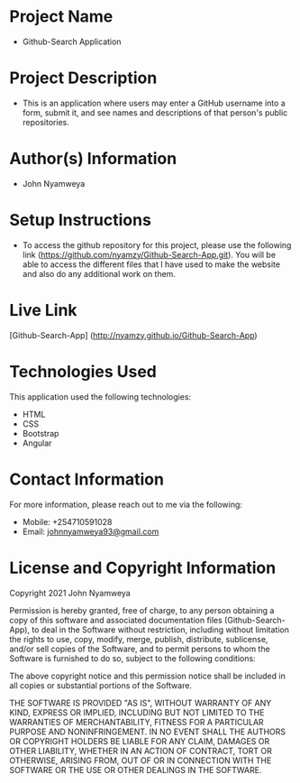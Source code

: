 # Project Name
  - Github-Search Application

# Project Description
  - This is an application where users may enter a GitHub username into a form, submit it, and see names and descriptions of that person's public repositories.

# Author(s) Information
  - John Nyamweya

# Setup Instructions
  - To access the github repository for this project, please use the following link (https://github.com/nyamzy/Github-Search-App.git). You will be able to access the different files that I have used to make the website and also do any additional work on them.

# Live Link
  [Github-Search-App] (http://nyamzy.github.io/Github-Search-App)

# Technologies Used
  This application used the following technologies:
  - HTML
  - CSS
  - Bootstrap
  - Angular

# Contact Information
  For more information, please reach out to me via the following:
  - Mobile: +254710591028
  - Email: johnnyamweya93@gmail.com

# License and Copyright Information
  Copyright 2021 John Nyamweya

  Permission is hereby granted, free of charge, to any person obtaining a copy of this software and associated documentation files (Github-Search-App), to deal in the Software without restriction, including without limitation the rights to use, copy, modify, merge, publish, distribute, sublicense, and/or sell copies of the Software, and to permit persons to whom the Software is furnished to do so, subject to the following conditions:

  The above copyright notice and this permission notice shall be included in all copies or substantial portions of the Software.

  THE SOFTWARE IS PROVIDED "AS IS", WITHOUT WARRANTY OF ANY KIND, EXPRESS OR IMPLIED, INCLUDING BUT NOT LIMITED TO THE WARRANTIES OF MERCHANTABILITY, FITNESS FOR A PARTICULAR PURPOSE AND NONINFRINGEMENT. IN NO EVENT SHALL THE AUTHORS OR COPYRIGHT HOLDERS BE LIABLE FOR ANY CLAIM, DAMAGES OR OTHER LIABILITY, WHETHER IN AN ACTION OF CONTRACT, TORT OR OTHERWISE, ARISING FROM, OUT OF OR IN CONNECTION WITH THE SOFTWARE OR THE USE OR OTHER DEALINGS IN THE SOFTWARE.
